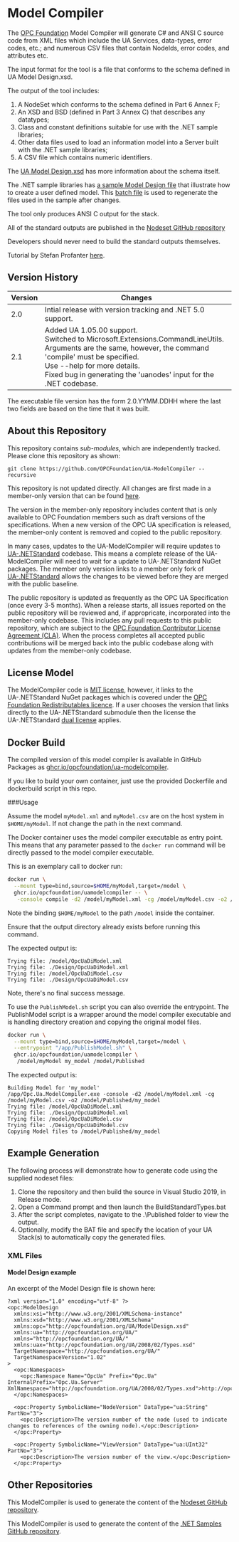 # Model Compiler #
The [OPC Foundation](https://opcfoundation.org) Model Compiler will generate C# and ANSI C source code from XML files which include the UA Services, data-types, error codes, etc.; and numerous CSV files that contain NodeIds, error codes, and attributes etc.

The input format for the tool is a file that conforms to the schema defined in UA Model Design.xsd. 

The output of the tool includes:
 1. A NodeSet which conforms to the schema defined in Part 6 Annex F;
 2. An XSD and BSD (defined in Part 3 Annex C)  that describes any datatypes;
 3. Class and constant definitions suitable for use with the .NET sample libraries;
 4. Other data files used to load an information model into a Server built with the .NET sample libraries;
 5. A CSV file which contains numeric identifiers. 

The [UA Model Design.xsd](https://github.com/OPCFoundation/UA-ModelCompiler/blob/master/Opc.Ua.ModelCompiler/UA%20Model%20Design.xsd) has more information about the schema itself.

The .NET sample libraries has [a sample Model Design file](https://github.com/OPCFoundation/UA-.NET/blob/master/SampleApplications/Samples/Common/Sample/SampleDesign.xml) that illustrate how to create a user defined model.
This [batch file](https://github.com/OPCFoundation/UA-.NET/blob/master/SampleApplications/Samples/Common/BuildDesign.bat) is used to regenerate the files used in the sample after changes.

The tool only produces ANSI C output for the stack.

All of the standard outputs are published in the [Nodeset GitHub repository](https://github.com/OPCFoundation/UA-Nodeset)

Developers should never need to build the standard outputs themselves.

Tutorial by Stefan Profanter [here](https://opcua.rocks/custom-information-models/).

## Version History ##

|Version|Changes|
|--|--|
|2.0|Intial release with version tracking and .NET 5.0 support.|
|2.1|Added UA 1.05.00 support.<br/>Switched to Microsoft.Extensions.CommandLineUtils.<br/>Arguments are the same, however, the command 'compile' must be specified.<br/>Use --help for more details.<br/>Fixed bug in generating the 'uanodes' input for the .NET codebase.|

The executable file version has the form 2.0.YYMM.DDHH where the last two fields are based on the time that it was built.

## About this Repository ##
This repository contains *sub-modules*, which are independently tracked. Please clone this repository as shown:
```
git clone https://github.com/OPCFoundation/UA-ModelCompiler --recursive
```

This repository is not updated directly. All changes are first made in a member-only version that can be found [here](https://github.com/OPCF-Members/UA-ModelCompiler).

The version in the member-only repository includes content that is only available to OPC Foundation members such as draft versions of the specifications. When a new version of the OPC UA specification is released, the member-only content is removed and copied to the public repository. 

In many cases, updates to the UA-ModelCompiler will require updates to [UA-.NETStandard](https://github.com/OPCFoundation/UA-.NETStandard) codebase. This means a complete release of the UA-ModelCompiler will need to wait for a update to UA-.NETStandard NuGet packages. The member only version links to a member only fork of [UA-.NETStandard](https://github.com/OPCF-Members/UA-.NETStandard-Prototypes) allows the changes to be viewed before they are merged with the public baseline.

The public repository is updated as frequently as the OPC UA Specification (once every 3-5 months). When a release starts, all issues reported on the public repository will be reviewed and, if appropricate, incorporated into the member-only codebase. This includes any pull requests to this public repository, which are subject to the [OPC Foundation Contributor License Agreement (CLA)](https://cla-assistant.io/OPCFoundation/UA-ModelCompiler). When the process completes all accepted public contributions will be merged back into the public codebase along with updates from the member-only codebase.

## License Model ##

The ModelCompiler code is [MIT license](https://github.com/OPCFoundation/UA-ModelCompiler/blob/master/license.md), however, it links to the UA-.NETStandard NuGet packages which is covered under the [OPC Foundation Redistributables licence](https://opcfoundation.org/license/redistributables/1.3/index.html). If a user chooses the version that links directly to the  UA-.NETStandard submodule then the license the UA-.NETStandard [dual license](https://github.com/OPCFoundation/UA-.NETStandard/blob/master/LICENSE.txt) applies. 
  
## Docker Build

The compiled version of this model compiler is available in GitHub Packages as [ghcr.io/opcfoundation/ua-modelcompiler](https://github.com/OPCFoundation/UA-ModelCompiler/pkgs/container/uamodelcompiler).

If you like to build your own container, just use the provided Dockerfile and dockerbuild script in this repo.

###Usage 

Assume the model `myModel.xml` and `myModel.csv` are on the host system in `$HOME/myModel`. If not change the path in the next command.

The Docker container uses the model compiler executable as entry point.
This means that any parameter passed to the `docker run` command will be directly passed to the model compiler executable.

This is an exemplary call to docker run:

```bash
docker run \
  --mount type=bind,source=$HOME/myModel,target=/model \
  ghcr.io/opcfoundation/uamodelcompiler -- \
   -console compile -d2 /model/myModel.xml -cg /model/myModel.csv -o2 /model/Published/my_model
```

Note the binding `$HOME/myModel` to the path `/model` inside the container.

Ensure that the output directory already exists before running this command.

The expected output is:
```
Trying file: /model/OpcUaDiModel.xml
Trying file: ./Design/OpcUaDiModel.xml
Trying file: /model/OpcUaDiModel.csv
Trying file: ./Design/OpcUaDiModel.csv
```

Note, there's no final success message.


To use the `PublishModel.sh` script you can also override the entrypoint. The PublishModel script is a wrapper around the model compiler executable and is handling directory creation and copying the original model files.

```bash
docker run \
  --mount type=bind,source=$HOME/myModel,target=/model \
  --entrypoint "/app/PublishModel.sh" \
  ghcr.io/opcfoundation/uamodelcompiler \
   /model/myModel my_model /model/Published
```

The expected output is:
```
Building Model for 'my_model'
/app/Opc.Ua.ModelCompiler.exe -console -d2 /model/myModel.xml -cg /model/myModel.csv -o2 /model/Published/my_model
Trying file: /model/OpcUaDiModel.xml
Trying file: ./Design/OpcUaDiModel.xml
Trying file: /model/OpcUaDiModel.csv
Trying file: ./Design/OpcUaDiModel.csv
Copying Model files to /model/Published/my_model

```

## Example Generation ##
The following process will demonstrate how to generate code using the supplied nodeset files:
 1. Clone the repository and then build the source in Visual Studio 2019, in Release mode.
 2. Open a Command prompt and then launch the BuildStandardTypes.bat
 3. After the script completes, navigate to the .\Published folder to view the output.
 4. Optionally, modify the BAT file and specify the location of your UA Stack(s) to automatically copy the generated files.

### XML Files ###
#### Model Design example ####
An excerpt of the Model Design file is shown here:
```
?xml version="1.0" encoding="utf-8" ?>
<opc:ModelDesign
  xmlns:xsi="http://www.w3.org/2001/XMLSchema-instance"
  xmlns:xsd="http://www.w3.org/2001/XMLSchema"
  xmlns:opc="http://opcfoundation.org/UA/ModelDesign.xsd"
  xmlns:ua="http://opcfoundation.org/UA/"
  xmlns="http://opcfoundation.org/UA/"
  xmlns:uax="http://opcfoundation.org/UA/2008/02/Types.xsd"
  TargetNamespace="http://opcfoundation.org/UA/"
  TargetNamespaceVersion="1.02"
>
  <opc:Namespaces>
    <opc:Namespace Name="OpcUa" Prefix="Opc.Ua" InternalPrefix="Opc.Ua.Server" XmlNamespace="http://opcfoundation.org/UA/2008/02/Types.xsd">http://opcfoundation.org/UA/</opc:Namespace>
  </opc:Namespaces>

  <opc:Property SymbolicName="NodeVersion" DataType="ua:String" PartNo="3">
    <opc:Description>The version number of the node (used to indicate changes to references of the owning node).</opc:Description>
  </opc:Property>

  <opc:Property SymbolicName="ViewVersion" DataType="ua:UInt32" PartNo="3">
    <opc:Description>The version number of the view.</opc:Description>
  </opc:Property>
```
## Other Repositories ##
This ModelCompiler is used to generate the content of the [Nodeset GitHub repository](https://github.com/OPCFoundation/UA-Nodeset).

This ModelCompiler is used to generate the content of the [.NET Samples GitHub repository](https://github.com/OPCFoundation/UA-.NET).
